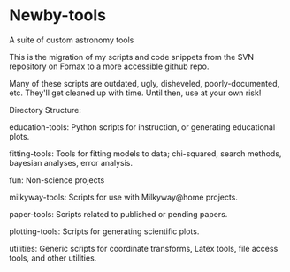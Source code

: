 Newby-tools
===========
A suite of custom astronomy tools

This is the migration of my scripts and code snippets from 
the SVN repository on Fornax to a more accessible github repo.

Many of these scripts are outdated, ugly, disheveled, poorly-documented, etc.
They'll get cleaned up with time.
Until then, use at your own risk!

Directory Structure:

education-tools:  Python scripts for instruction, or generating 
                educational plots.

fitting-tools:  Tools for fitting models to data;  chi-squared, 
                search methods, bayesian analyses, error analysis.
                
fun:  Non-science projects

milkyway-tools:  Scripts for use with Milkyway@home projects.

paper-tools:  Scripts related to published or pending papers.

plotting-tools:  Scripts for generating scientific plots.

utilities:  Generic scripts for coordinate transforms, Latex 
            tools, file access tools, and other utilities.
